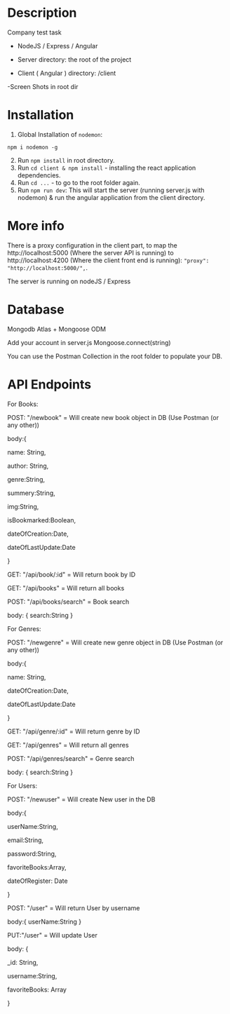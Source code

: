 # Description

Company test task

- NodeJS / Express / Angular

- Server directory: the root of the project

- Client ( Angular ) directory: /client

-Screen Shots in root dir

# Installation

1. Global Installation of ```nodemon```:
```
npm i nodemon -g
```
2. Run ```npm install``` in root directory.
3. Run ```cd client & npm install``` - installing the react application dependencies.
4. Run ```cd ...``` - to go to the root folder again.
5. Run ```npm run dev```: This will start the server (running server.js with nodemon) & run the angular application from the client directory.

# More info

There is a proxy configuration in the client part, to map the http://localhost:5000 (Where the server API is running) to http://localhost:4200 (Where the client front end is running): ```"proxy": "http://localhost:5000/",```.

The server is running on nodeJS / Express

# Database
Mongodb Atlas + Mongoose ODM

Add your account in server.js Mongoose.connect(string)

You can use the Postman Collection in the root folder to populate your DB.

# API Endpoints

For Books:

POST: "/newbook" = Will create new book object in DB (Use Postman (or any other))

body:{

  name: String,

  author: String,

  genre:String,

  summery:String,

  img:String,

  isBookmarked:Boolean,

  dateOfCreation:Date,

  dateOfLastUpdate:Date 

} 

GET: "/api/book/:id" = Will return book by ID

GET: "/api/books" = Will return all books

POST: "/api/books/search" = Book search

body: {
  search:String
}

For Genres:

POST: "/newgenre" = Will create new genre object in DB (Use Postman (or any other))

body:{

  name: String,

  dateOfCreation:Date,

  dateOfLastUpdate:Date 

}

GET: "/api/genre/:id" = Will return genre by ID

GET:  "/api/genres" = Will return all genres

POST: "/api/genres/search" = Genre search

body:
{
  search:String
}

For Users:

POST: "/newuser" = Will create New user in the DB

body:{

userName:String,

  email:String,

  password:String,

  favoriteBooks:Array,

  dateOfRegister: Date

}

POST: "/user" = Will return User by username

body:{
  userName:String
}

PUT:"/user" = Will update User

body:
{

_id: String,

  username:String,

  favoriteBooks: Array

}
